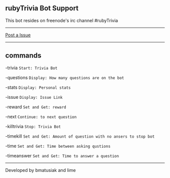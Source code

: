 rubyTrivia Bot Support
----------------------

This bot resides on freenode's irc channel #rubyTrivia

----------

[Post a Issue](https://github.com/rubyTrivia/bot/issues/new)

----------

commands
----

-trivia `Start: Trivia Bot`

-questions `Display: How many questions are on the bot`

-stats `Display: Personal stats`

-issue `Display: Issue Link`

-reward <amount> `Set and Get: reward`

-next `Continue: to next question`

-killtrivia `Stop: Trivia Bot`

-timekill `Set and Get: Amount of question with no ansers to stop bot`

-time `Set and Get: Time between asking qustions`

-timeanswer `Set and Get: Time to answer a question`

----------
Developed by bmatusiak and lime
